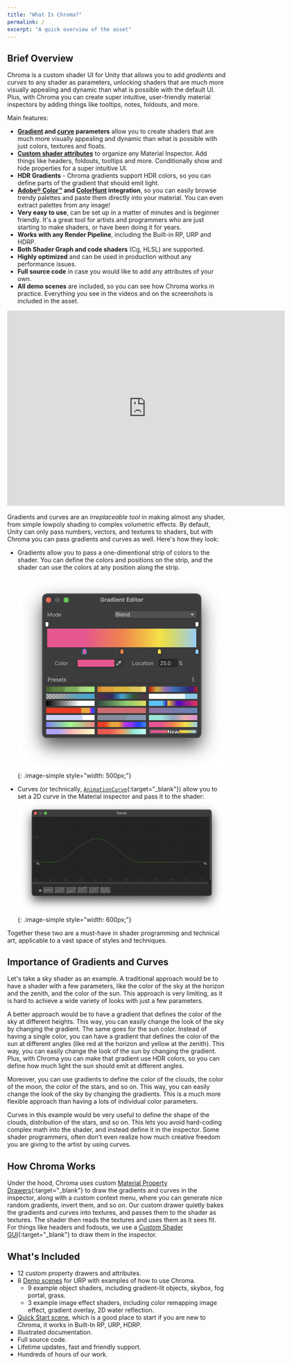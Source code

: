 ```yaml
---
title: "What Is Chroma?"
permalink: /
excerpt: "A quick overview of the asset"
---
```


<!--
**<span style="font-size:larger;">[Full documentation online](https://chroma.dustyroom.com)</span>**<br/>We strongly encourage you to read the documentation online. It is much more readable and contains more information than this page.
{: .notice--warning}
-->

## Brief Overview
Chroma is a custom shader UI for Unity that allows you to add *gradients* and *curves* to any shader as parameters, unlocking shaders that are much more visually appealing and dynamic than what is possible with the default UI. Plus, with Chroma you can create super intuitive, user-friendly material inspectors by adding things like tooltips, notes, foldouts, and more.

Main features:
- **[Gradient](/gradient) and [curve](/curve) parameters** allow you to create shaders that are much more visually appealing and dynamic than what is possible with just colors, textures and floats.
- **[Custom shader attributes](/shader-ui-overview)** to organize any Material Inspector. Add things like headers, foldouts, tooltips and more. Conditionally show and hide properties for a super intuitive UI.
- **HDR Gradients** - Chroma gradients support HDR colors, so you can define parts of the gradient that should emit light.
- **[Adobe® Color™](https://color.adobe.com) and [ColorHunt](https://colorhunt.co) integration**, so you can easily browse trendy palettes and paste them directly into your material. You can even extract palettes from any image!
- **Very easy to use**, can be set up in a matter of minutes and is beginner friendly. It's a great tool for artists and programmers who are just starting to make shaders, or have been doing it for years.
- **Works with any Render Pipeline**, including the Built-in RP, URP and HDRP.
- **Both Shader Graph and code shaders** (Cg, HLSL) are supported.
- **Highly optimized** and can be used in production without any performance issues.
- **Full source code** in case you would like to add any attributes of your own.
- **All demo scenes** are included, so you can see how Chroma works in practice. Everything you see in the videos and on the screenshots is included in the asset.

<iframe src="https://player.vimeo.com/video/758803685?h=1c1eee91ea" width="640" height="450" frameborder="0" allow="autoplay; fullscreen" allowfullscreen></iframe>

Gradients and curves are an _irreplaceable tool_ in making almost any shader, from simple lowpoly shading to complex volumetric effects. By default, Unity can only pass numbers, vectors, and textures to shaders, but with Chroma you can pass gradients and curves as well. Here's how they look:
- Gradients allow you to pass a one-dimentional strip of colors to the shader. You can define the colors and positions on the strip, and the shader can use the colors at any position along the strip.

  ![Gradient Editor example](../assets/images/docs/interface/gradient-editor-example.png){: .image-simple style="width: 500px;"}
- Curves (or technically, [`AnimationCurve`](https://docs.unity3d.com/Manual/animeditor-AnimationCurves.html){:target="_blank"}) allow you to set a 2D curve in the Material inspector and pass it to the shader:
  ![Curve Editor example](../assets/images/docs/interface/curve-example.png){: .image-simple style="width: 600px;"}

Together these two are a must-have in shader programming and technical art, applicable to a vast space of styles and techniques.

## Importance of Gradients and Curves
Let's take a sky shader as an example. A traditional approach would be to have a shader with a few parameters, like the color of the sky at the horizon and the zenith, and the color of the sun. This approach is very limiting, as it is hard to achieve a wide variety of looks with just a few parameters.

A better approach would be to have a gradient that defines the color of the sky at different heights. This way, you can easily change the look of the sky by changing the gradient. The same goes for the sun color. Instead of having a single color, you can have a gradient that defines the color of the sun at different angles (like red at the horizon and yellow at the zenith). This way, you can easily change the look of the sun by changing the gradient. Plus, with Chroma you can make that gradient use HDR colors, so you can define how much light the sun should emit at different angles.

Moreover, you can use gradients to define the color of the clouds, the color of the moon, the color of the stars, and so on. This way, you can easily change the look of the sky by changing the gradients. This is a much more flexible approach than having a lots of individual color parameters.

Curves in this example would be very useful to define the shape of the clouds, distribution of the stars, and so on. This lets you avoid hard-coding complex math into the shader, and instead define it in the inspector. Some shader programmers, often don't even realize how much creative freedom you are giving to the artist by using curves.

## How Chroma Works
Under the hood, Chroma uses custom [Material Property Drawers](https://docs.unity3d.com/ScriptReference/MaterialPropertyDrawer.html){:target="_blank"} to draw the gradients and curves in the inspector, along with a custom context menu, where you can generate nice random gradients, invert them, and so on. Our custom drawer quietly bakes the gradients and curves into textures, and passes them to the shader as textures. The shader then reads the textures and uses them as it sees fit. For things like headers and fodouts, we use a [Custom Shader GUI](https://docs.unity3d.com/Manual/SL-CustomShaderGUI.html){:target="_blank"} to draw them in the inspector.

## What's Included
* 12 custom property drawers and attributes.
* 8 [Demo scenes](../demo-scenes) for URP with examples of how to use Chroma.
  * 9 example object shaders, including gradient-lit objects, skybox, fog portal, grass.
  * 3 example image effect shaders, including color remapping image effect, gradient overlay, 2D water reflection.
* [Quick Start scene](../demo-scenes/#quick-start-scene), which is a good place to start if you are new to Chroma, it works in Built-In RP, URP, HDRP.
* Illustrated documentation.
* Full source code.
* Lifetime updates, fast and friendly support.
* Hundreds of hours of our work.
